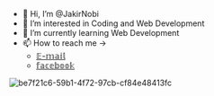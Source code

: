 - 👋 Hi, I’m @JakirNobi
- 👀 I’m interested in Coding and Web Development
- 🌱 I’m currently learning Web Development
- 📫 How to reach me ->
  - [𝔼-𝕞𝕒𝕚𝕝](mailto:jakirnoby@gmail.com)
  - [𝕗𝕒𝕔𝕖𝕓𝕠𝕠𝕜](https://www.facebook.com/jnp.jakirun)


![be7f21c6-59b1-4f72-97cb-cf84e48413fc](https://github.com/user-attachments/assets/cd8dc918-2f3b-4a73-aaab-3811cae2f044)


<!---
JakirNobi/JakirNobi is a ✨ special ✨ repository because its `README.md` (this file) appears on your GitHub profile.
You can click the Preview link to take a look at your changes.
--->
